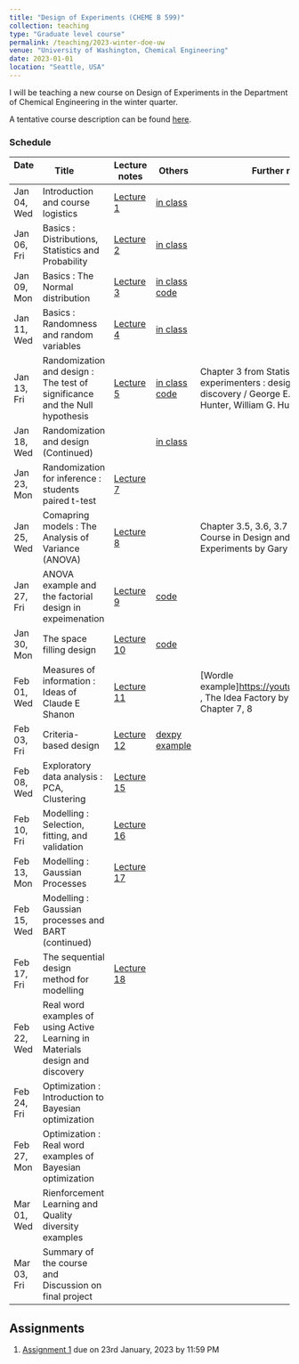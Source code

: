 ```yaml
---
title: "Design of Experiments (CHEME B 599)"
collection: teaching
type: "Graduate level course"
permalink: /teaching/2023-winter-doe-uw
venue: "University of Washington, Chemical Engineering"
date: 2023-01-01
location: "Seattle, USA"
---
```



I will be teaching a new course on Design of Experiments in the Department of Chemical Engineering in the winter quarter. 

A tentative course description can be found [here](http://kiranvad.github.io/files/teaching/DOE/course_description.pdf). 

### Schedule

| Date &nbsp; &nbsp; | Title &nbsp; &nbsp; &nbsp; &nbsp;|  Lecture notes | Others | Further reading | 
| ------------------------|--------------------------------------------------------- | ------------- |--------------|----------------------------------------------------------------------|
| Jan 04, Wed    | Introduction and course logistics   | [Lecture 1](http://kiranvad.github.io/files/teaching/DOE/lec01.pdf)| [in class](http://kiranvad.github.io/files/teaching/DOE/handwritten/Lec01.pdf) |
| Jan 06, Fri    | Basics : Distributions, Statistics and Probability   | [Lecture 2](http://kiranvad.github.io/files/teaching/DOE/lec02.pdf)|[in class](http://kiranvad.github.io/files/teaching/DOE/handwritten/Lec02.pdf) |
| Jan 09, Mon    | Basics : The Normal distribution   | [Lecture 3](http://kiranvad.github.io/files/teaching/DOE/lec03.pdf)|[in class](http://kiranvad.github.io/files/teaching/DOE/handwritten/Lec03.pdf)   [code](https://github.com/kiranvad/DOE/blob/master/Lecture%2003.ipynb)|
| Jan 11, Wed    | Basics : Randomness and random variables   | [Lecture 4](http://kiranvad.github.io/files/teaching/DOE/lec04.pdf)|[in class](http://kiranvad.github.io/files/teaching/DOE/handwritten/Lec04.pdf) |
| Jan 13, Fri    | Randomization and design : The test of significance and the Null hypothesis | [Lecture 5](http://kiranvad.github.io/files/teaching/DOE/lec05.pdf)|[in class](http://kiranvad.github.io/files/teaching/DOE/handwritten/Lec05.pdf)   [code](https://github.com/kiranvad/DOE/blob/master/Lecture%2005.ipynb) | Chapter 3 from Statistics for experimenters : design, innovation, and discovery / George E.P. Box, J. Stuart Hunter, William G. Hunter. |
| Jan 18, Wed    | Randomization and design (Continued)   | |[in class](http://kiranvad.github.io/files/teaching/DOE/handwritten/Lec06.pdf) |
| Jan 23, Mon    | Randomization for inference : students paired t-test   |[Lecture 7](http://kiranvad.github.io/files/teaching/DOE/lec07.pdf) | |
| Jan 25, Wed    | Comapring models :  The Analysis of Variance (ANOVA)|[Lecture 8](http://kiranvad.github.io/files/teaching/DOE/lec08.pdf) | | Chapter 3.5, 3.6, 3.7 from A First Course in Design and Analysis of Experiments by Gary W. Oehlert |
| Jan 27, Fri    | ANOVA example and the factorial design in expeimenation|[Lecture 9](http://kiranvad.github.io/files/teaching/DOE/lec09.pdf) |[code](https://github.com/kiranvad/DOE/blob/master/Lecture%2009.ipynb)|
| Jan 30, Mon    | The space filling design   |[Lecture 10](http://kiranvad.github.io/files/teaching/DOE/lec10.pdf) |[code](https://github.com/kiranvad/DOE/blob/master/Lecture%2010.ipynb) |
| Feb 01, Wed    | Measures of information : Ideas of Claude E Shanon   |[Lecture 11](http://kiranvad.github.io/files/teaching/DOE/lec11.pdf) | | [Wordle example]https://youtu.be/v68zYyaEmEA , The Idea Factory by Joe Gartner: Chapter 7, 8 |
| Feb 03, Fri    | Criteria-based design  |[Lecture 12](http://kiranvad.github.io/files/teaching/DOE/lec12.pdf) |[dexpy example](https://statease.github.io/dexpy/example-optimal.html) |
| Feb 08, Wed    | Exploratory data analysis : PCA, Clustering    |[Lecture 15](http://kiranvad.github.io/files/teaching/DOE/lec15.pdf) | |
| Feb 10, Fri    | Modelling : Selection, fitting, and validation |[Lecture 16](http://kiranvad.github.io/files/teaching/DOE/lec16.pdf)  | |
| Feb 13, Mon    | Modelling : Gaussian Processes   |[Lecture 17](http://kiranvad.github.io/files/teaching/DOE/lec17.pdf) | |
| Feb 15, Wed    | Modelling : Gaussian processes and BART (continued)   | | |
| Feb 17, Fri    | The sequential design method for modelling|[Lecture 18](http://kiranvad.github.io/files/teaching/DOE/lec18.pdf) | |
| Feb 22, Wed    | Real word examples of using Active Learning in Materials design and discovery  | | |
| Feb 24, Fri    | Optimization : Introduction to Bayesian optimization   | | |
| Feb 27, Mon    | Optimization : Real word examples of Bayesian optimization | | |
| Mar 01, Wed    | Rienforcement Learning and Quality diversity examples | | |
| Mar 03, Fri    | Summary of the course and Discussion on final project | | |


## Assignments

1. [Assignment 1](http://kiranvad.github.io/files/teaching/DOE/asg01.pdf) due on 23rd January, 2023 by 11:59 PM


